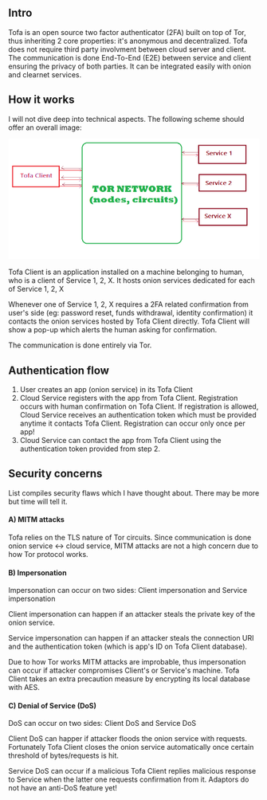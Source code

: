 ## Intro
Tofa is an open source two factor authenticator (2FA) built on top of Tor, thus inheriting 2 core properties: it's anonymous and decentralized. Tofa does not require third party involvment between cloud server and client. The communication is done End-To-End (E2E) between service and client ensuring the privacy of both parties. It can be integrated easily with onion and clearnet services. 

## How it works
I will not dive deep into technical aspects. The following scheme should offer an overall image:

![alt text](https://github.com/tofa-project/readme/blob/main/img/scheme.png?raw=true)

Tofa Client is an application installed on a machine belonging to human, who is a client of Service 1, 2, X. It hosts onion services dedicated for each of Service 1, 2, X

Whenever one of Service 1, 2, X requires a 2FA related confirmation from user's side (eg: password reset, funds withdrawal, identity confirmation) it contacts the onion services hosted by Tofa Client directly. Tofa Client will show a pop-up which alerts the human asking for confirmation. 

The communication is done entirely via Tor.

## Authentication flow
1. User creates an app (onion service) in its Tofa Client
2. Cloud Service registers with the app from Tofa Client. Registration occurs with human confirmation on Tofa Client. If registration is allowed, Cloud Service receives an authentication token which must be provided anytime it contacts Tofa Client. Registration can occur only once per app!
3. Cloud Service can contact the app from Tofa Client using the authentication token provided from step 2.

## Security concerns

List compiles security flaws which I have thought about. There may be more but time will tell it.

#### A) MITM attacks
Tofa relies on the TLS nature of Tor circuits. Since communication is done onion service <-> cloud service, MITM attacks are not a high concern due to how Tor protocol works.

#### B) Impersonation
Impersonation can occur on two sides: Client impersonation and Service impersonation

Client impersonation can happen if an attacker steals the private key of the onion service. 

Service impersonation can happen if an attacker steals the connection URI and the authentication token (which is app's ID on Tofa Client database).

Due to how Tor works MITM attacks are improbable, thus impersonation can occur if attacker compromises Client's or Service's machine. Tofa Client takes an extra precaution measure by encrypting its local database with AES.

#### C) Denial of Service (DoS)
DoS can occur on two sides: Client DoS and Service DoS

Client DoS can happer if attacker floods the onion service with requests. Fortunately Tofa Client closes the onion service automatically once certain threshold of bytes/requests is hit.

Service DoS can occur if a malicious Tofa Client replies malicious response to Service when the latter one requests confirmation from it. Adaptors do not have an anti-DoS feature yet!

